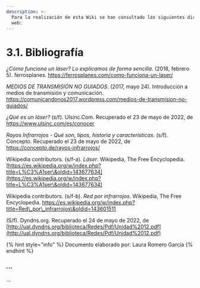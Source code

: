 ```yaml
---
description: >-
  Para la realización de esta Wiki se han consultado las siguientes direcciones
  web:
---
```


# 3.1. Bibliografía

_¿Cómo funciona un láser? Lo explicamos de forma sencilla_. (2018, febrero 5). ferrosplanes. [https://ferrosplanes.com/como-funciona-un-laser/ ](https://ferrosplanes.com/como-funciona-un-laser/)

_MEDIOS DE TRANSMISIÓN NO GUIADOS_. (2017, mayo 24). Introducción a medios de transmisión y comunicación. [https://comunicandonos2017.wordpress.com/medios-de-transmision-no-guiados/ ](https://comunicandonos2017.wordpress.com/medios-de-transmision-no-guiados/)

_¿Qué es un láser?_ (s/f). Ulsinc.Com. Recuperado el 23 de mayo de 2022, de [https://www.ulsinc.com/es/conocer ](https://www.ulsinc.com/es/conocer)

_Rayos Infrarrojos - Qué son, tipos, historia y características_. (s/f). Concepto. Recuperado el 23 de mayo de 2022, de [https://concepto.de/rayos-infrarrojos/ ](https://concepto.de/rayos-infrarrojos/)

Wikipedia contributors. (s/f-a). _Láser_. Wikipedia, The Free Encyclopedia. [https://es.wikipedia.org/w/index.php?title=L%C3%A1ser\&oldid=143677634](https://es.wikipedia.org/w/index.php?title=L%C3%A1ser\&oldid=143677634)

Wikipedia contributors. (s/f-b). _Red por infrarrojos_. Wikipedia, The Free Encyclopedia. [https://es.wikipedia.org/w/index.php?title=Red\_por\_infrarrojos\&oldid=143601511  ](https://es.wikipedia.org/w/index.php?title=Red\_por\_infrarrojos\&oldid=143601511)

(S/f). Dyndns.org. Recuperado el 24 de mayo de 2022, de [http://ual.dyndns.org/biblioteca/Redes/Pdf/Unidad%2012.pdf](http://ual.dyndns.org/biblioteca/Redes/Pdf/Unidad%2012.pdf)



{% hint style="info" %}
Documento elaborado por: Laura Romero García
{% endhint %}

### ...

...
